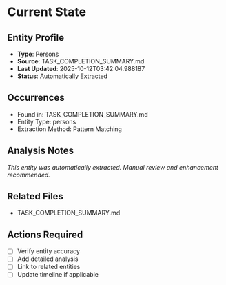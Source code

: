 # Current State

## Entity Profile
- **Type**: Persons
- **Source**: TASK_COMPLETION_SUMMARY.md
- **Last Updated**: 2025-10-12T03:42:04.988187
- **Status**: Automatically Extracted

## Occurrences
- Found in: TASK_COMPLETION_SUMMARY.md
- Entity Type: persons
- Extraction Method: Pattern Matching

## Analysis Notes
*This entity was automatically extracted. Manual review and enhancement recommended.*

## Related Files
- TASK_COMPLETION_SUMMARY.md

## Actions Required
- [ ] Verify entity accuracy
- [ ] Add detailed analysis
- [ ] Link to related entities
- [ ] Update timeline if applicable
